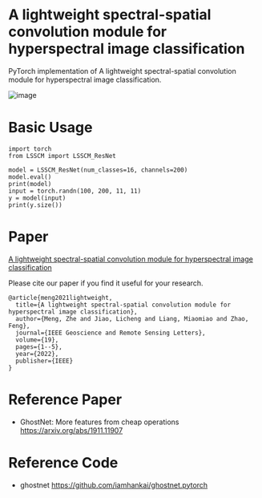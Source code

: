 # A lightweight spectral-spatial convolution module for hyperspectral image classification

PyTorch implementation of A lightweight spectral-spatial convolution module for hyperspectral image classification.

![image](fig/dynamic_kernel_generation.png)

# Basic Usage

```
import torch
from LSSCM import LSSCM_ResNet

model = LSSCM_ResNet(num_classes=16, channels=200)
model.eval()
print(model)
input = torch.randn(100, 200, 11, 11)
y = model(input)
print(y.size())
```

# Paper

[A lightweight spectral-spatial convolution module for hyperspectral image classification](https://ieeexplore.ieee.org/document/9395708)

Please cite our paper if you find it useful for your research.

```
@article{meng2021lightweight,
  title={A lightweight spectral-spatial convolution module for hyperspectral image classification},
  author={Meng, Zhe and Jiao, Licheng and Liang, Miaomiao and Zhao, Feng},
  journal={IEEE Geoscience and Remote Sensing Letters},
  volume={19},
  pages={1--5},
  year={2022},
  publisher={IEEE}
}
```

# Reference Paper

* GhostNet: More features from cheap operations https://arxiv.org/abs/1911.11907

# Reference Code

* ghostnet https://github.com/iamhankai/ghostnet.pytorch
